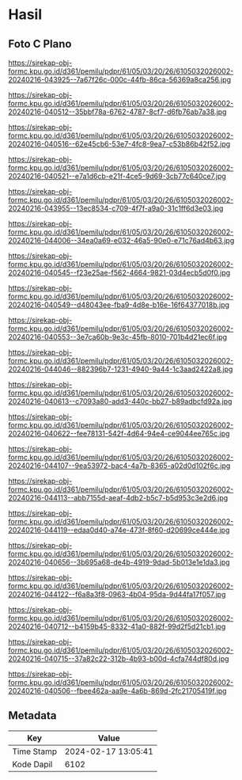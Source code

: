 # Hasil

## Foto C Plano

https://sirekap-obj-formc.kpu.go.id/d361/pemilu/pdpr/61/05/03/20/26/6105032026002-20240216-043925--7a67f26c-000c-44fb-86ca-56369a8ca256.jpg

https://sirekap-obj-formc.kpu.go.id/d361/pemilu/pdpr/61/05/03/20/26/6105032026002-20240216-040512--35bbf78a-6762-4787-8cf7-d6fb76ab7a38.jpg

https://sirekap-obj-formc.kpu.go.id/d361/pemilu/pdpr/61/05/03/20/26/6105032026002-20240216-040516--62e45cb6-53e7-4fc8-9ea7-c53b86b42f52.jpg

https://sirekap-obj-formc.kpu.go.id/d361/pemilu/pdpr/61/05/03/20/26/6105032026002-20240216-040521--e7a1d6cb-e21f-4ce5-9d69-3cb77c640ce7.jpg

https://sirekap-obj-formc.kpu.go.id/d361/pemilu/pdpr/61/05/03/20/26/6105032026002-20240216-043955--13ec8534-c709-4f7f-a9a0-31c1ff6d3e03.jpg

https://sirekap-obj-formc.kpu.go.id/d361/pemilu/pdpr/61/05/03/20/26/6105032026002-20240216-044006--34ea0a69-e032-46a5-90e0-e71c76ad4b63.jpg

https://sirekap-obj-formc.kpu.go.id/d361/pemilu/pdpr/61/05/03/20/26/6105032026002-20240216-040545--f23e25ae-f562-4664-9821-03d4ecb5d0f0.jpg

https://sirekap-obj-formc.kpu.go.id/d361/pemilu/pdpr/61/05/03/20/26/6105032026002-20240216-040549--d48043ee-fba9-4d8e-b16e-16f64377018b.jpg

https://sirekap-obj-formc.kpu.go.id/d361/pemilu/pdpr/61/05/03/20/26/6105032026002-20240216-040553--3e7ca60b-9e3c-45fb-8010-701b4d21ec6f.jpg

https://sirekap-obj-formc.kpu.go.id/d361/pemilu/pdpr/61/05/03/20/26/6105032026002-20240216-044046--882396b7-1231-4940-9a44-1c3aad2422a8.jpg

https://sirekap-obj-formc.kpu.go.id/d361/pemilu/pdpr/61/05/03/20/26/6105032026002-20240216-040613--c7093a80-add3-440c-bb27-b89adbcfd92a.jpg

https://sirekap-obj-formc.kpu.go.id/d361/pemilu/pdpr/61/05/03/20/26/6105032026002-20240216-040622--fee78131-542f-4d64-94e4-ce9044ee765c.jpg

https://sirekap-obj-formc.kpu.go.id/d361/pemilu/pdpr/61/05/03/20/26/6105032026002-20240216-044107--9ea53972-bac4-4a7b-8365-a02d0d102f6c.jpg

https://sirekap-obj-formc.kpu.go.id/d361/pemilu/pdpr/61/05/03/20/26/6105032026002-20240216-044113--abb7155d-aeaf-4db2-b5c7-b5d953c3e2d6.jpg

https://sirekap-obj-formc.kpu.go.id/d361/pemilu/pdpr/61/05/03/20/26/6105032026002-20240216-044119--edaa0d40-a74e-473f-8f60-d20699ce444e.jpg

https://sirekap-obj-formc.kpu.go.id/d361/pemilu/pdpr/61/05/03/20/26/6105032026002-20240216-040656--3b695a68-de4b-4919-9dad-5b013e1e1da3.jpg

https://sirekap-obj-formc.kpu.go.id/d361/pemilu/pdpr/61/05/03/20/26/6105032026002-20240216-044122--f6a8a3f8-0963-4b04-95da-9d44fa17f057.jpg

https://sirekap-obj-formc.kpu.go.id/d361/pemilu/pdpr/61/05/03/20/26/6105032026002-20240216-040712--b4159b45-8332-41a0-882f-99d2f5d21cb1.jpg

https://sirekap-obj-formc.kpu.go.id/d361/pemilu/pdpr/61/05/03/20/26/6105032026002-20240216-040715--37a82c22-312b-4b93-b00d-4cfa744df80d.jpg

https://sirekap-obj-formc.kpu.go.id/d361/pemilu/pdpr/61/05/03/20/26/6105032026002-20240216-040506--fbee462a-aa9e-4a6b-869d-2fc21705419f.jpg


## Metadata

| Key        | Value               |
| ---------- | ------------------- |
| Time Stamp | 2024-02-17 13:05:41 |
| Kode Dapil | 6102                |



